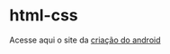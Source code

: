 # html-css

Acesse aqui o site da <a href="https://amandalima1.github.io/html-css/modulo%202/exercicios/1/index.html">criação do android</a>
